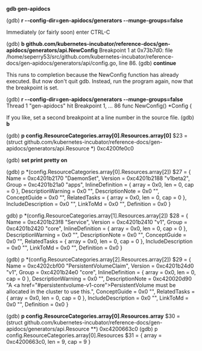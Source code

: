 **gdb gen-apidocs**

(gdb) **r --config-dir=gen-apidocs/generators --munge-groups=false**

Immediately (or fairly soon) enter CTRL-C

(gdb) **b github.com/kubernetes-incubator/reference-docs/gen-apidocs/generators/api.NewConfig**
Breakpoint 1 at 0x73b7d0: file /home/seperry53/src/github.com/kubernetes-incubator/reference-docs/gen-apidocs/generators/api/config.go, line 86.
(gdb) **continue**

This runs to completion because the NewConfig function has already executed.
But now don't quit gdb. Instead, run the program again, now that the breakpoint is set.

(gdb) **r --config-dir=gen-apidocs/generators --munge-groups=false**
Thread 1 "gen-apidocs" hit Breakpoint 1, ...
86      func NewConfig() *Config {

If you like, set a second breakpoint at a line number in the source file.
(gdb) **b <line number>**

(gdb) **p config.ResourceCategories.array[0].Resources.array[0]**
$23 = (struct github.com/kubernetes-incubator/reference-docs/gen-apidocs/generators/api.Resource *) 0xc4200fe0c0

(gdb) **set print pretty on**

(gdb) p *(config.ResourceCategories.array[0].Resources.array[2])
$27 = {
  Name = 0xc4201b2170 "DaemonSet", 
  Version = 0xc4201b2188 "v1beta2", 
  Group = 0xc4201b21a0 "apps", 
  InlineDefinition = {
    array = 0x0, 
    len = 0, 
    cap = 0
  }, 
  DescriptionWarning = 0x0 "", 
  DescriptionNote = 0x0 "", 
  ConceptGuide = 0x0 "", 
  RelatedTasks = {
    array = 0x0, 
    len = 0, 
    cap = 0
  }, 
  IncludeDescription = 0x0 "", 
  LinkToMd = 0x0 "", 
  Definition = 0x0
}

gdb) p *(config.ResourceCategories.array[1].Resources.array[2])
$28 = {
  Name = 0xc4201b23f8 "Service", 
  Version = 0xc4201b2410 "v1", 
  Group = 0xc4201b2420 "core", 
  InlineDefinition = {
    array = 0x0, 
    len = 0, 
    cap = 0
  }, 
  DescriptionWarning = 0x0 "", 
  DescriptionNote = 0x0 "", 
  ConceptGuide = 0x0 "", 
  RelatedTasks = {
    array = 0x0, 
    len = 0, 
    cap = 0
  }, 
  IncludeDescription = 0x0 "", 
  LinkToMd = 0x0 "", 
  Definition = 0x0
}

(gdb) p *(config.ResourceCategories.array[2].Resources.array[2])
$29 = {
  Name = 0xc4202cbf00 "PersistentVolumeClaim", 
  Version = 0xc4201b24d0 "v1", 
  Group = 0xc4201b24e0 "core", 
  InlineDefinition = {
    array = 0x0, 
    len = 0, 
    cap = 0
  }, 
  DescriptionWarning = 0x0 "", 
  DescriptionNote = 0xc420020d90 "A <a href=\"#persistentvolume-v1-core\">PersistentVolume</a> must be allocated in the cluster to use this.", 
  ConceptGuide = 0x0 "", 
  RelatedTasks = {
    array = 0x0, 
    len = 0, 
    cap = 0
  }, 
  IncludeDescription = 0x0 "", 
  LinkToMd = 0x0 "", 
  Definition = 0x0
}

(gdb) **p config.ResourceCategories.array[0].Resources.array**
$30 = (struct github.com/kubernetes-incubator/reference-docs/gen-apidocs/generators/api.Resource **) 0xc4200663c0
(gdb) p config.ResourceCategories.array[0].Resources
$31 = {
  array = 0xc4200663c0, 
  len = 9, 
  cap = 9
}
